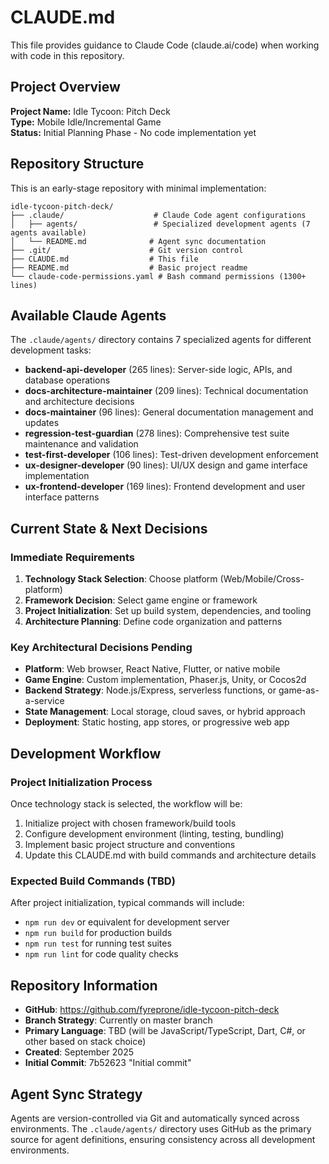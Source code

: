 # CLAUDE.md

This file provides guidance to Claude Code (claude.ai/code) when working with code in this repository.

## Project Overview

**Project Name:** Idle Tycoon: Pitch Deck  
**Type:** Mobile Idle/Incremental Game  
**Status:** Initial Planning Phase - No code implementation yet

## Repository Structure

This is an early-stage repository with minimal implementation:

```
idle-tycoon-pitch-deck/
├── .claude/                    # Claude Code agent configurations
│   ├── agents/                 # Specialized development agents (7 agents available)
│   └── README.md              # Agent sync documentation
├── .git/                      # Git version control
├── CLAUDE.md                  # This file
├── README.md                  # Basic project readme
└── claude-code-permissions.yaml # Bash command permissions (1300+ lines)
```

## Available Claude Agents

The `.claude/agents/` directory contains 7 specialized agents for different development tasks:

- **backend-api-developer** (265 lines): Server-side logic, APIs, and database operations
- **docs-architecture-maintainer** (209 lines): Technical documentation and architecture decisions
- **docs-maintainer** (96 lines): General documentation management and updates
- **regression-test-guardian** (278 lines): Comprehensive test suite maintenance and validation
- **test-first-developer** (106 lines): Test-driven development enforcement
- **ux-designer-developer** (90 lines): UI/UX design and game interface implementation
- **ux-frontend-developer** (169 lines): Frontend development and user interface patterns

## Current State & Next Decisions

### Immediate Requirements
1. **Technology Stack Selection**: Choose platform (Web/Mobile/Cross-platform)
2. **Framework Decision**: Select game engine or framework
3. **Project Initialization**: Set up build system, dependencies, and tooling
4. **Architecture Planning**: Define code organization and patterns

### Key Architectural Decisions Pending
- **Platform**: Web browser, React Native, Flutter, or native mobile
- **Game Engine**: Custom implementation, Phaser.js, Unity, or Cocos2d
- **Backend Strategy**: Node.js/Express, serverless functions, or game-as-a-service
- **State Management**: Local storage, cloud saves, or hybrid approach
- **Deployment**: Static hosting, app stores, or progressive web app

## Development Workflow

### Project Initialization Process
Once technology stack is selected, the workflow will be:
1. Initialize project with chosen framework/build tools
2. Configure development environment (linting, testing, bundling)
3. Implement basic project structure and conventions
4. Update this CLAUDE.md with build commands and architecture details

### Expected Build Commands (TBD)
After project initialization, typical commands will include:
- `npm run dev` or equivalent for development server
- `npm run build` for production builds
- `npm run test` for running test suites
- `npm run lint` for code quality checks

## Repository Information

- **GitHub**: https://github.com/fyreprone/idle-tycoon-pitch-deck
- **Branch Strategy**: Currently on master branch
- **Primary Language**: TBD (will be JavaScript/TypeScript, Dart, C#, or other based on stack choice)
- **Created**: September 2025
- **Initial Commit**: 7b52623 "Initial commit"

## Agent Sync Strategy

Agents are version-controlled via Git and automatically synced across environments. The `.claude/agents/` directory uses GitHub as the primary source for agent definitions, ensuring consistency across all development environments.